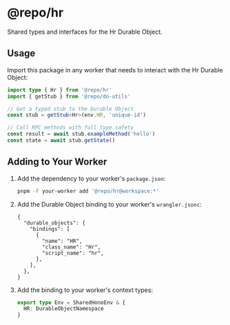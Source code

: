 # @repo/hr

Shared types and interfaces for the Hr Durable Object.

## Usage

Import this package in any worker that needs to interact with the Hr Durable Object:

```typescript
import type { Hr } from '@repo/hr'
import { getStub } from '@repo/do-utils'

// Get a typed stub to the Durable Object
const stub = getStub<Hr>(env.HR, 'unique-id')

// Call RPC methods with full type safety
const result = await stub.exampleMethod('hello')
const state = await stub.getState()
```

## Adding to Your Worker

1. Add the dependency to your worker's `package.json`:

   ```bash
   pnpm -F your-worker add '@repo/hr@workspace:*'
   ```

2. Add the Durable Object binding to your worker's `wrangler.jsonc`:

   ```jsonc
   {
     "durable_objects": {
       "bindings": [
         {
           "name": "HR",
           "class_name": "Hr",
           "script_name": "hr",
         },
       ],
     },
   }
   ```

3. Add the binding to your worker's context types:
   ```typescript
   export type Env = SharedHonoEnv & {
     HR: DurableObjectNamespace
   }
   ```
